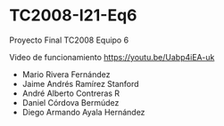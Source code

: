 # TC2008-I21-Eq6
Proyecto Final TC2008 Equipo 6

Video de funcionamiento https://youtu.be/Uabp4iEA-uk

- Mario Rivera Fernández
- Jaime Andrés Ramírez Stanford
- André Alberto Contreras R
- Daniel Córdova Bermúdez
- Diego Armando Ayala Hernández
